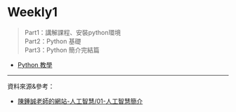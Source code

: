 # Weekly1
> Part1：講解課程、安裝python環境 \
> Part2：Python 基礎 \
> Part3：Python 簡介完結篇

* [Python 教學](https://github.com/ccccourse/ai/tree/master/python/00-basic)
---
資料來源&參考：
- [陳鍾誠老師的網站-人工智慧/01-人工智慧簡介](http://www.misavo.com/blog/%E9%99%B3%E9%8D%BE%E8%AA%A0/%E6%9B%B8%E7%B1%8D/%E4%BA%BA%E5%B7%A5%E6%99%BA%E6%85%A7/01-%E4%BA%BA%E5%B7%A5%E6%99%BA%E6%85%A7%E7%B0%A1%E4%BB%8B)